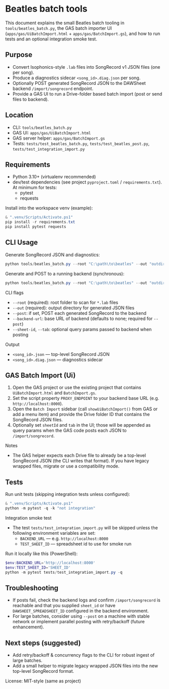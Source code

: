 # Beatles batch tools

This document explains the small Beatles batch tooling in `tools/beatles_batch.py`, the GAS batch importer UI (`apps/gas/UiBatchImport.html` + `apps/gas/BatchImport.gs`), and how to run tests and an optional integration smoke test.

## Purpose

- Convert Isophonics-style `.lab` files into SongRecord v1 JSON files (one per song).
- Produce a diagnostics sidecar `<song_id>.diag.json` per song.
- Optionally POST generated SongRecord JSON to the DAWSheet backend `/import/songrecord` endpoint.
- Provide a GAS UI to run a Drive-folder based batch import (post or send files to backend).

## Location

- CLI: `tools/beatles_batch.py`
- GAS UI: `apps/gas/UiBatchImport.html`
- GAS server helper: `apps/gas/BatchImport.gs`
- Tests: `tests/test_beatles_batch.py`, `tests/test_beatles_post.py`, `tests/test_integration_import.py`

## Requirements

- Python 3.10+ (virtualenv recommended)
- dev/test dependencies (see project `pyproject.toml` / `requirements.txt`). At minimum for tests:
  - pytest
  - requests

Install into the workspace venv (example):

```powershell
& ".venv/Scripts/Activate.ps1"
pip install -r requirements.txt
pip install pytest requests
```

## CLI Usage

Generate SongRecord JSON and diagnostics:

```powershell
python tools/beatles_batch.py --root "C:\path\to\beatles" --out "outdir"
```

Generate and POST to a running backend (synchronous):

```powershell
python tools/beatles_batch.py --root "C:\path\to\beatles" --out "outdir" --post --backend-url http://localhost:8000 --sheet-id YOUR_SHEET_ID --tab Timeline
```

CLI flags

- `--root` (required): root folder to scan for `*.lab` files
- `--out` (required): output directory for generated JSON files
- `--post`: if set, POST each generated SongRecord to the backend
- `--backend-url`: base URL of backend (defaults to none; required for `--post`)
- `--sheet-id`, `--tab`: optional query params passed to backend when posting

Output

- `<song_id>.json` — top-level SongRecord JSON
- `<song_id>.diag.json` — diagnostics sidecar

## GAS Batch Import (Ui)

1. Open the GAS project or use the existing project that contains `UiBatchImport.html` and `BatchImport.gs`.
2. Set the script property `PROXY_ENDPOINT` to your backend base URL (e.g. `http://localhost:8000`).
3. Open the `Batch Import` sidebar (call `showUiBatchImport()` from GAS or add a menu item) and provide the Drive folder ID that contains the SongRecord JSON files.
4. Optionally set `sheetId` and `tab` in the UI; those will be appended as query params when the GAS code posts each JSON to `/import/songrecord`.

Notes

- The GAS helper expects each Drive file to already be a top-level SongRecord JSON (the CLI writes that format). If you have legacy wrapped files, migrate or use a compatibility mode.

## Tests

Run unit tests (skipping integration tests unless configured):

```powershell
& ".venv/Scripts/Activate.ps1"
python -m pytest -q -k "not integration"
```

Integration smoke test

- The test `tests/test_integration_import.py` will be skipped unless the following environment variables are set:
  - `BACKEND_URL` — e.g. `http://localhost:8000`
  - `TEST_SHEET_ID` — spreadsheet id to use for smoke run

Run it locally like this (PowerShell):

```powershell
$env:BACKEND_URL='http://localhost:8000'
$env:TEST_SHEET_ID='SHEET_ID'
python -m pytest tests/test_integration_import.py -q
```

## Troubleshooting

- If posts fail, check the backend logs and confirm `/import/songrecord` is reachable and that you supplied `sheet_id` or have `DAWSHEET_SPREADSHEET_ID` configured in the backend environment.
- For large batches, consider using `--post` on a machine with stable network or implement parallel posting with retry/backoff (future enhancement).

## Next steps (suggested)

- Add retry/backoff & concurrency flags to the CLI for robust ingest of large batches.
- Add a small helper to migrate legacy wrapped JSON files into the new top-level SongRecord format.

License: MIT-style (same as project)

